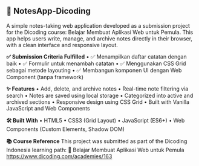 ## 📒 NotesApp-Dicoding
A simple notes-taking web application developed as a submission project for the Dicoding course: Belajar Membuat Aplikasi Web untuk Pemula. This app helps users write, manage, and archive notes directly in their browser, with a clean interface and responsive layout.

**✅ Submission Criteria Fulfilled**
  • ✅ Menampilkan daftar catatan dengan baik
  • ✅ Formulir untuk menambah catatan
  • ✅ Menggunakan CSS Grid sebagai metode layouting
  • ✅ Membangun komponen UI dengan Web Component (tanpa framework)

**✨ Features**
  • Add, delete, and archive notes
  • Real-time note filtering via search
  • Notes are saved using local storage
  • Categorized into active and archived sections
  • Responsive design using CSS Grid
  • Built with Vanilla JavaScript and Web Components

**🛠️ Built With**
  • HTML5
  • CSS3 (Grid Layout)
  • JavaScript (ES6+)
  • Web Components (Custom Elements, Shadow DOM)

**📚 Course Reference**
This project was submitted as part of the Dicoding Indonesia learning path:
🔗 Belajar Membuat Aplikasi Web untuk Pemula
https://www.dicoding.com/academies/163
